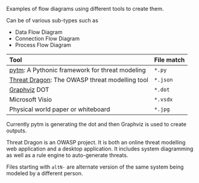 Examples of flow diagrams using different tools to create them.

Can be of various sub-types such as 
* Data Flow Diagram
* Connection Flow Diagram
* Process Flow Diagram

Tool | File match |
:--- | :---
| [pytm](https://github.com/izar/pytm/): A Pythonic framework for threat modeling | `*.py` |
| [Threat Dragon](https://owasp.org/www-project-threat-dragon/): The OWASP threat modelling tool | `*.json` |
| [Graphviz](https://graphviz.gitlab.io/) DOT | `*.dot` |
| Microsoft Visio | `*.vsdx` |
| Physical world paper or whiteboard | `*.jpg` |

Currently pytm is generating the dot and then Graphviz is used to create outputs.

Threat Dragon is an OWASP project. It is both an online threat modelling web application and a desktop application. It includes system diagramming as well as a rule engine to auto-generate threats.

Files starting with `altN-` are alternate version of the same system being modeled by a different person.
